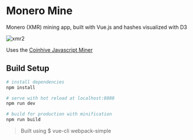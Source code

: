 # Monero Mine

Monero (XMR) mining app, built with Vue.js and hashes visualized with D3

![xmr2](https://user-images.githubusercontent.com/425966/33876062-5a938a68-def2-11e7-9a21-8d8a1915bf0c.gif)

Uses the [Coinhive Javascript Miner](https://coinhive.com/documentation/miner)
## Build Setup

``` bash
# install dependencies
npm install

# serve with hot reload at localhost:8080
npm run dev

# build for production with minification
npm run build
```

> Built using $ vue-cli webpack-simple
